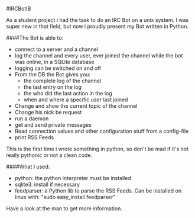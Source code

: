 #IRCBotIB

As a student project i had the task to do an IRC Bot on a unix system. I was super new in that field, but now i proudly present my Bot written in Python.

####The Bot is able to:
* connect to a server and a channel
* log the channel and every user, ever joined the channel while the bot was online, in a SQLite database
* logging can be switched on and off
* From the DB the Bot gives you:
    * the complete log of the channel
    * the last entry on the log
    * the who did the last action in the log
    * when and where a specific user last joined
* Change and show the current topic of the channel
* Change his nick be request
* run a daemon
* get and send private messages
* Read connection values and other configuration stuff from a config-file
* print RSS Feeds

This is the first time i wrote something in python, so don't be mad if it's not really pythonic or not a clean code. 

####What I used:
* python: the python interpreter must be installed
* sqlite3: install if necessary
* feedparser: a Python lib to parse the RSS Feeds. Can be installed on linux with: "sudo easy_install feedparser"

Have a look at the man to get more information.
